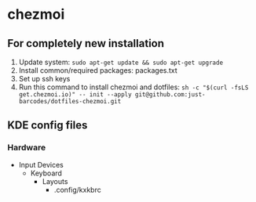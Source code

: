 # chezmoi

## For completely new installation

1. Update system: `sudo apt-get update && sudo apt-get upgrade`
2. Install common/required packages: packages.txt
3. Set up ssh keys
4. Run this command to install chezmoi and dotfiles: `sh -c "$(curl -fsLS get.chezmoi.io)" -- init --apply git@github.com:just-barcodes/dotfiles-chezmoi.git`


## KDE config files

### Hardware
- Input Devices
    - Keyboard
        - Layouts
            - .config/kxkbrc

